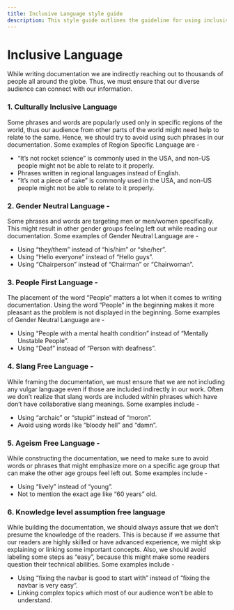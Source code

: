 ```yaml
---
title: Inclusive Language style guide
description: This style guide outlines the guideline for using inclusive languages in documentation.
---
```


# Inclusive Language

While writing documentation we are indirectly reaching out to thousands of people all around the globe. 
Thus, we must ensure that our diverse audience can connect with our information. 

### 1. Culturally Inclusive Language

Some phrases and words are popularly used only in specific regions of the world, thus our audience from other parts 
of the world might need help to relate to the same. Hence, we should try to avoid using such phrases in our documentation. 
Some examples of Region Specific Language are -
- “It’s not rocket science” is commonly used in the USA, and non-US people might not be able to relate to it properly.
- Phrases written in regional languages instead of English.
- “It’s not a piece of cake” is commonly used in the USA, and non-US people might not be able to relate to it properly.

### 2. Gender Neutral Language - 

Some phrases and words are targeting men or men/women specifically. This might result in other gender groups feeling 
left out while reading our documentation. 
Some examples of Gender Neutral Language are -
- Using “they/them” instead of “his/him” or “she/her”.
- Using “Hello everyone” instead of “Hello guys”.
- Using “Chairperson” instead of “Chairman” or “Chairwoman”.

### 3. People First Language - 

The placement of the word “People” matters a lot when it comes to writing documentation. 
Using the word “People” in the beginning makes it more pleasant as the problem is not displayed in the beginning.
Some examples of Gender Neutral Language are -
- Using “People with a mental health condition” instead of “Mentally Unstable People”.
- Using “Deaf” instead of “Person with deafness”.

### 4. Slang Free Language -

While framing the documentation, we must ensure that we are not including any vulgar language even if those are 
included indirectly in our work. Often we don’t realize that slang words are included within phrases which have 
don’t have collaborative slang meanings. 
Some examples include -
- Using “archaic” or “stupid” instead of “moron”.
- Avoid using words like “bloody hell” and “damn”.

### 5. Ageism Free Language -  

While constructing the documentation, we need to make sure to avoid words or phrases that might emphasize more 
on a specific age group that can make the other age groups feel left out. 
Some examples include -
- Using “lively” instead of “young”.
- Not to mention the exact age like “60 years” old.

### 6. Knowledge level assumption free language

While building the documentation, we should always assure that we don’t presume the knowledge of the readers. 
This is because if we assume that our readers are highly skilled or have advanced experience, 
we might skip explaining or linking some important concepts. Also, we should avoid labeling some steps as “easy”, 
because this might make some readers question their technical abilities.
Some examples include -
- Using “fixing the navbar is good to start with” instead of “fixing the navbar is very easy”.
- Linking complex topics which most of our audience won’t be able to understand.
